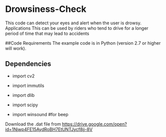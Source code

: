# Drowsiness-Check
This code can detect your eyes and alert when the user is drowsy.
Applications
This can be used by riders who tend to drive for a longer period of time that may lead to accidents

##Code Requirements
The example code is in Python (version 2.7 or higher will work).

## Dependencies
* import cv2 

* import immutils

* import dlib

* import scipy

* import winsound #for beep

Download the .dat file from https://drive.google.com/open?id=1Njwp4FE15AydRoBH7EtUNTJycf8jj-8V

